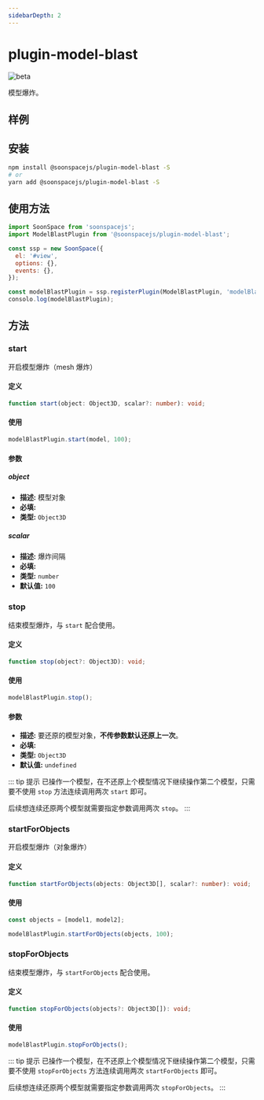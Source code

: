```yaml
---
sidebarDepth: 2
---
```


# plugin-model-blast

![beta](https://img.shields.io/npm/v/@soonspacejs/plugin-model-blast/latest.svg)

模型爆炸。

## 样例

<Docs-Iframe src="plugin/modelBlast.html" />

## 安装

```bash
npm install @soonspacejs/plugin-model-blast -S
# or
yarn add @soonspacejs/plugin-model-blast -S
```

## 使用方法

```js {2,10}
import SoonSpace from 'soonspacejs';
import ModelBlastPlugin from '@soonspacejs/plugin-model-blast';

const ssp = new SoonSpace({
  el: '#view',
  options: {},
  events: {},
});

const modelBlastPlugin = ssp.registerPlugin(ModelBlastPlugin, 'modelBlastPlugin');
consolo.log(modelBlastPlugin);
```

## 方法

### start

开启模型爆炸（mesh 爆炸）

#### 定义

```ts
function start(object: Object3D, scalar?: number): void;
```

#### 使用

```js
modelBlastPlugin.start(model, 100);
```

#### 参数

##### object

- **描述:** 模型对象
- **必填:** <Base-RequireIcon :isRequire="true"/>
- **类型:** `Object3D`

##### scalar

- **描述:** 爆炸间隔
- **必填:** <Base-RequireIcon :isRequire="false"/>
- **类型:** `number`
- **默认值:** `100`

### stop

结束模型爆炸，与 `start` 配合使用。

#### 定义

```ts
function stop(object?: Object3D): void;
```

#### 使用

```js
modelBlastPlugin.stop();
```

#### 参数

- **描述:** 要还原的模型对象，**不传参数默认还原上一次**。
- **必填:** <Base-RequireIcon :isRequire="false"/>
- **类型:** `Object3D`
- **默认值:** `undefined`

::: tip 提示
已操作一个模型，在不还原上个模型情况下继续操作第二个模型，只需要不使用 `stop` 方法连续调用两次 `start` 即可。

后续想连续还原两个模型就需要指定参数调用两次 `stop`。
:::

<Docs-Iframe src="plugin/modelBlast-objects.html" />

### startForObjects

开启模型爆炸（对象爆炸）

#### 定义

```ts
function startForObjects(objects: Object3D[], scalar?: number): void;
```

#### 使用

```js
const objects = [model1, model2];

modelBlastPlugin.startForObjects(objects, 100);
```

### stopForObjects

结束模型爆炸，与 `startForObjects` 配合使用。

#### 定义

```ts
function stopForObjects(objects?: Object3D[]): void;
```

#### 使用

```js
modelBlastPlugin.stopForObjects();
```

::: tip 提示
已操作一个模型，在不还原上个模型情况下继续操作第二个模型，只需要不使用 `stopForObjects` 方法连续调用两次 `startForObjects` 即可。

后续想连续还原两个模型就需要指定参数调用两次 `stopForObjects`。
:::
